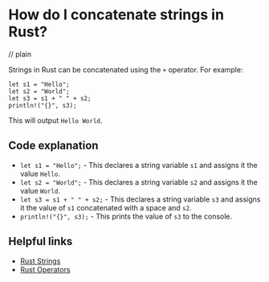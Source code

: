 # How do I concatenate strings in Rust?
// plain

Strings in Rust can be concatenated using the `+` operator. For example:

```
let s1 = "Hello";
let s2 = "World";
let s3 = s1 + " " + s2;
println!("{}", s3);
```

This will output `Hello World`.

## Code explanation


- `let s1 = "Hello";` - This declares a string variable `s1` and assigns it the value `Hello`.
- `let s2 = "World";` - This declares a string variable `s2` and assigns it the value `World`.
- `let s3 = s1 + " " + s2;` - This declares a string variable `s3` and assigns it the value of `s1` concatenated with a space and `s2`.
- `println!("{}", s3);` - This prints the value of `s3` to the console.

## Helpful links

- [Rust Strings](https://doc.rust-lang.org/book/ch08-02-strings.html)
- [Rust Operators](https://doc.rust-lang.org/book/ch03-02-operators-and-overloading.html)